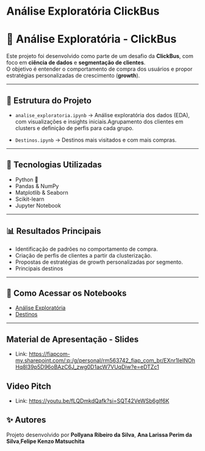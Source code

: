 # Análise Exploratória ClickBus
# 🚌 Análise Exploratória - ClickBus

Este projeto foi desenvolvido como parte de um desafio da **ClickBus**, com foco em **ciência de dados** e **segmentação de clientes**.  
O objetivo é entender o comportamento de compra dos usuários e propor estratégias personalizadas de crescimento (**growth**).

---

## 📂 Estrutura do Projeto

- `analise_exploratoria.ipynb` → Análise exploratória dos dados (EDA), com visualizações e insights iniciais.Agrupamento dos clientes em clusters e definição de perfis para cada grupo.  
  
- `Destinos.ipynb` → Destinos mais visitados e com mais compras.  

---

## 🚀 Tecnologias Utilizadas

- Python 🐍
- Pandas & NumPy
- Matplotlib & Seaborn
- Scikit-learn
- Jupyter Notebook

---

## 📊 Resultados Principais

- Identificação de padrões no comportamento de compra.
- Criação de perfis de clientes a partir da clusterização.
- Propostas de estratégias de growth personalizadas por segmento.
- Principais destinos

---

## 🔗 Como Acessar os Notebooks

- [Análise Exploratória](./analise_exploratoria.ipynb)  
- [Destinos](./Destinos.ipynb)  

---
## Material de Apresentação - Slides
- Link: https://fiapcom-my.sharepoint.com/:p:/g/personal/rm563742_fiap_com_br/EXnr1IeINOhHq8l39p5D96oBAzC6J_zwg0D1acW7VUqDiw?e=eDTZc1

## Video Pitch 
- Link: https://youtu.be/fLQDmkdQafk?si=SQT42VeWSb6gIf6K​
  
## ✨ Autores

Projeto desenvolvido por **Pollyana Ribeiro da Silva**, **Ana Larissa Perim da Silva**,**Felipe Kenzo Matsuchita**  
